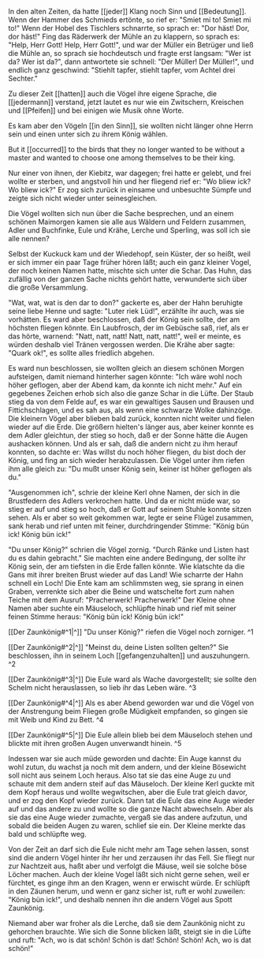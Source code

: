 
In den alten Zeiten, da hatte [[jeder]] Klang noch Sinn und [[Bedeutung]]. Wenn der Hammer des Schmieds ertönte, so rief er: "Smiet mi to! Smiet mi to!" Wenn der Hobel des Tischlers schnarrte, so sprach er: "Dor häst! Dor, dor häst!" Fing das Räderwerk der Mühle an zu klappern, so sprach es: "Help, Herr Gott! Help, Herr Gott!", und war der Müller ein Betrüger und ließ die Mühle an, so sprach sie hochdeutsch und fragte erst langsam: "Wer ist da? Wer ist da?", dann antwortete sie schnell: "Der Müller! Der Müller!", und endlich ganz geschwind: "Stiehlt tapfer, stiehlt tapfer, vom Achtel drei Sechter."


Zu dieser Zeit [[hatten]] auch die Vögel ihre eigene Sprache, die [[jedermann]] verstand, jetzt lautet es nur wie ein Zwitschern, Kreischen und [[Pfeifen]] und bei einigen wie Musik ohne Worte. 

Es kam aber den Vögeln [[in den Sinn]], sie wollten nicht länger ohne Herrn sein und einen unter sich zu ihrem König wählen.

But it [[occurred]] to the birds that they no longer wanted to be without a master and wanted to choose one among themselves to be their king.



Nur einer von ihnen, der Kiebitz, war dagegen; frei hatte er gelebt, und frei wollte er sterben, und angstvoll hin und her fliegend rief er: "Wo bliew ick? Wo bliew ick?" Er zog sich zurück in einsame und unbesuchte Sümpfe und zeigte sich nicht wieder unter seinesgleichen.

Die Vögel wollten sich nun über die Sache besprechen, und an einem schönen Maimorgen kamen sie alle aus Wäldern und Feldern zusammen, Adler und Buchfinke, Eule und Krähe, Lerche und Sperling, was soll ich sie alle nennen? 

Selbst der Kuckuck kam und der Wiedehopf, sein Küster, der so heißt, weil er sich immer ein paar Tage früher hören läßt; auch ein ganz kleiner Vogel, der noch keinen Namen hatte, mischte sich unter die Schar. Das Huhn, das zufällig von der ganzen Sache nichts gehört hatte, verwunderte sich über die große Versammlung.

"Wat, wat, wat is den dar to don?" gackerte es, aber der Hahn beruhigte seine liebe Henne und sagte: "Luter riek Lüd!", erzählte ihr auch, was sie vorhätten. Es ward aber beschlossen, daß der König sein sollte, der am höchsten fliegen könnte. Ein Laubfrosch, der im Gebüsche saß, rief, als er das hörte, warnend: "Natt, natt, natt! Natt, natt, natt!", weil er meinte, es würden deshalb viel Tränen vergossen werden. Die Krähe aber sagte: "Quark ok!", es sollte alles friedlich abgehen.

Es ward nun beschlossen, sie wollten gleich an diesem schönen Morgen aufsteigen, damit niemand hinterher sagen könnte: "Ich wäre wohl noch höher geflogen, aber der Abend kam, da konnte ich nicht mehr." Auf ein gegebenes Zeichen erhob sich also die ganze Schar in die Lüfte. Der Staub stieg da von dem Felde auf, es war ein gewaltiges Sausen und Brausen und Fittichschlagen, und es sah aus, als wenn eine schwarze Wolke dahinzöge. Die kleinern Vögel aber blieben bald zurück, konnten nicht weiter und fielen wieder auf die Erde. Die größern hielten's länger aus, aber keiner konnte es dem Adler gleichtun, der stieg so hoch, daß er der Sonne hätte die Augen aushacken können. Und als er sah, daß die andern nicht zu ihm herauf konnten, so dachte er: Was willst du noch höher fliegen, du bist doch der König, und fing an sich wieder herabzulassen. Die Vögel unter ihm riefen ihm alle gleich zu: "Du mußt unser König sein, keiner ist höher geflogen als du."

"Ausgenommen ich", schrie der kleine Kerl ohne Namen, der sich in die Brustfedern des Adlers verkrochen hatte. Und da er nicht müde war, so stieg er auf und stieg so hoch, daß er Gott auf seinem Stuhle konnte sitzen sehen. Als er aber so weit gekommen war, legte er seine Flügel zusammen, sank herab und rief unten mit feiner, durchdringender Stimme: "König bün ick! König bün ick!"

"Du unser König?" schrien die Vögel zornig. "Durch Ränke und Listen hast du es dahin gebracht." Sie machten eine andere Bedingung, der sollte ihr König sein, der am tiefsten in die Erde fallen könnte. Wie klatschte da die Gans mit ihrer breiten Brust wieder auf das Land! Wie scharrte der Hahn schnell ein Loch! Die Ente kam am schlimmsten weg, sie sprang in einen Graben, verrenkte sich aber die Beine und watschelte fort zum nahen Teiche mit dem Ausruf: "Pracherwerk! Pracherwerk!" Der Kleine ohne Namen aber suchte ein Mäuseloch, schlüpfte hinab und rief mit seiner feinen Stimme heraus: "König bün ick! König bün ick!"

[[Der Zaunkönig#^1|^]] "Du unser König?" riefen die Vögel noch zorniger. ^1

[[Der Zaunkönig#^2|^]] "Meinst du, deine Listen sollten gelten?" Sie beschlossen, ihn in seinem Loch [[gefangenzuhalten]] und auszuhungern. ^2

[[Der Zaunkönig#^3|^]] Die Eule ward als Wache davorgestellt; sie sollte den Schelm nicht herauslassen, so lieb ihr das Leben wäre. ^3

[[Der Zaunkönig#^4|^]] Als es aber Abend geworden war und die Vögel von der Anstrengung beim Fliegen große Müdigkeit empfanden, so gingen sie mit Weib und Kind zu Bett. ^4

[[Der Zaunkönig#^5|^]] Die Eule allein blieb bei dem Mäuseloch stehen und blickte mit ihren großen Augen unverwandt hinein. ^5

Indessen war sie auch müde geworden und dachte: Ein Auge kannst du wohl zutun, du wachst ja noch mit dem andern, und der kleine Bösewicht soll nicht aus seinem Loch heraus. Also tat sie das eine Auge zu und schaute mit dem andern steif auf das Mäuseloch. Der kleine Kerl guckte mit dem Kopf heraus und wollte wegwitschen, aber die Eule trat gleich davor, und er zog den Kopf wieder zurück. Dann tat die Eule das eine Auge wieder auf und das andere zu und wollte so die ganze Nacht abwechseln. Aber als sie das eine Auge wieder zumachte, vergaß sie das andere aufzutun, und sobald die beiden Augen zu waren, schlief sie ein. Der Kleine merkte das bald und schlüpfte weg.

Von der Zeit an darf sich die Eule nicht mehr am Tage sehen lassen, sonst sind die andern Vögel hinter ihr her und zerzausen ihr das Fell. Sie fliegt nur zur Nachtzeit aus, haßt aber und verfolgt die Mäuse, weil sie solche böse Löcher machen. Auch der kleine Vogel läßt sich nicht gerne sehen, weil er fürchtet, es ginge ihm an den Kragen, wenn er erwischt würde. Er schlüpft in den Zäunen herum, und wenn er ganz sicher ist, ruft er wohl zuweilen: "König bün ick!", und deshalb nennen ihn die andern Vögel aus Spott Zaunkönig.

Niemand aber war froher als die Lerche, daß sie dem Zaunkönig nicht zu gehorchen brauchte. Wie sich die Sonne blicken läßt, steigt sie in die Lüfte und ruft: "Ach, wo is dat schön! Schön is dat! Schön! Schön! Ach, wo is dat schön!"